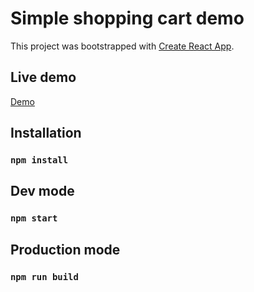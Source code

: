 # Simple shopping cart demo
This project was bootstrapped with [Create React App](https://github.com/facebook/create-react-app).

## Live demo

[Demo](http://www.matiasautio.com/portfolio/wish)

## Installation

### `npm install`

## Dev mode

### `npm start`

## Production mode

### `npm run build`
